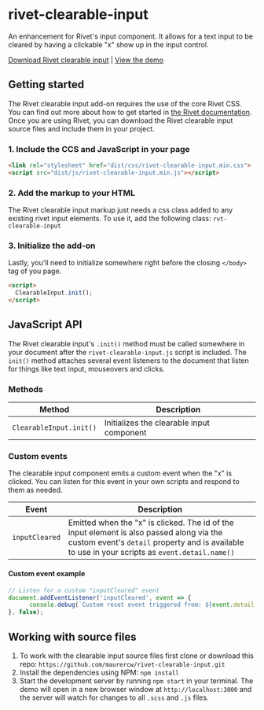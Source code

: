 # rivet-clearable-input
An enhancement for Rivet's input component.  It allows for a text input to be cleared by having a clickable "x" show up in the input control.

[Download Rivet clearable input](https://github.com/maurercw/rivet-clearable-input/archive/master.zip) | [View the demo](https://maurercw.github.io/rivet-clearable-input/)

## Getting started
The Rivet clearable input add-on requires the use of the core Rivet CSS. You can find out more about how to get started in [the Rivet documentation](https://rivet.iu.edu/components/). Once you are using Rivet, you can download the Rivet clearable input source files and include them in your project.

### 1. Include the CCS and JavaScript in your page
```html
<link rel="stylesheet" href="dist/css/rivet-clearable-input.min.css">
<script src="dist/js/rivet-clearable-input.min.js"></script>
```

### 2. Add the markup to your HTML
The Rivet clearable input markup just needs a css class added to any existing rivet input elements. To use it, add the following class: `rvt-clearable-input`

### 3. Initialize the add-on
Lastly, you'll need to initialize somewhere right before the closing `</body>` tag of you page.

```html
<script>
  ClearableInput.init();
</script>
```

## JavaScript API
The Rivet clearable input's `.init()` method must be called somewhere in your document after the `rivet-clearable-input.js` script is included. The `init()` method attaches several event listeners to the document that listen for things like text input, mouseovers and clicks.

### Methods

| Method| Description|
|--------------------------------------|-------------------------------------------------------------------------------------------------------------------------------------------------------------------|
| `ClearableInput.init()` | Initializes the clearable input component |

### Custom events
The clearable input component emits a custom event when the "x" is clicked. You can listen for this event in your own scripts and respond to them as needed.

|Event|Description|
|----|------|
|`inputCleared`|Emitted when the "x" is clicked. The id of the input element is also passed along via the custom event's `detail` property and is available to use in your scripts as `event.detail.name()`|

#### Custom event example
```js
// Listen for a custom "inputCleared" event
document.addEventListener('inputCleared', event => {
      console.debug(`Custom reset event triggered from: ${event.detail.name()}`);
}, false);
```

## Working with source files
1. To work with the clearable input source files first clone or download this repo: `https://github.com/maurercw/rivet-clearable-input.git`
1. Install the dependencies using NPM: `npm install`
1. Start the development server by running `npm start` in your terminal. The demo will open in a new browser window at `http://localhost:3000` and the server will watch for changes to all `.scss` and `.js` files.
